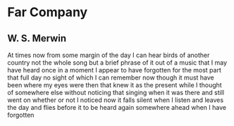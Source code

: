 # Far Company
## W. S. Merwin
At times now from some margin of the day
I can hear birds of another country
not the whole song but a brief phrase of it
out of a music that I may have heard
once in a moment I appear to have
forgotten for the most part that full day
no sight of which I can remember now
though it must have been where my eyes were then
that knew it as the present while I thought
of somewhere else without noticing that
singing when it was there and still went on
whether or not I noticed now it falls
silent when I listen and leaves the day
and flies before it to be heard again
somewhere ahead when I have forgotten
